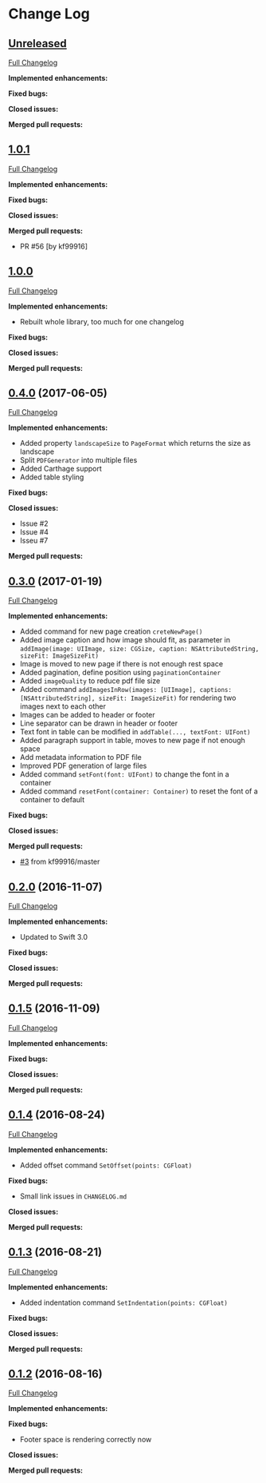 # Change Log

## [Unreleased](https://github.com/Techprimate/TPPDF/tree/HEAD)
[Full Changelog](https://github.com/Techprimate/TPPDF/compare/1.0.1...HEAD)

**Implemented enhancements:**

**Fixed bugs:**

**Closed issues:**

**Merged pull requests:**

## [1.0.1](https://github.com/Techprimate/TPPDF/tree/1.0.1)
[Full Changelog](https://github.com/Techprimate/TPPDF/compare/1.0.0...1.0.1)

**Implemented enhancements:**

**Fixed bugs:**

**Closed issues:**

**Merged pull requests:**

- PR #56 [by kf99916]

## [1.0.0](https://github.com/Techprimate/TPPDF/tree/1.0.0)
[Full Changelog](https://github.com/Techprimate/TPPDF/compare/0.4.0...HEAD)

**Implemented enhancements:**

- Rebuilt whole library, too much for one changelog

**Fixed bugs:**

**Closed issues:**

**Merged pull requests:**

## [0.4.0](https://github.com/Techprimate/TPPDF/tree/0.4.0) (2017-06-05)
[Full Changelog](https://github.com/Techprimate/TPPDF/compare/0.3.0...0.4.0)

**Implemented enhancements:**

- Added property `landscapeSize` to `PageFormat` which returns the size as landscape
- Split `PDFGenerator` into multiple files
- Added Carthage support
- Added table styling

**Fixed bugs:**

**Closed issues:**

- Issue #2
- Issue #4
- Isseu #7

**Merged pull requests:**

## [0.3.0](https://github.com/Techprimate/TPPDF/tree/0.3.0) (2017-01-19)
[Full Changelog](https://github.com/Techprimate/TPPDF/compare/0.2.0...0.3.0)

**Implemented enhancements:**

- Added command for new page creation `creteNewPage()`
- Added image caption and how image should fit, as parameter in `addImage(image: UIImage, size: CGSize, caption: NSAttributedString, sizeFit: ImageSizeFit)`
- Image is moved to new page if there is not enough rest space
- Added pagination, define position using `paginationContainer`
- Added `imageQuality` to reduce pdf file size
- Added command `addImagesInRow(images: [UIImage], captions: [NSAttributedString], sizeFit: ImageSizeFit)` for rendering two images next to each other
- Images can be added to header or footer
- Line separator can be drawn in header or footer
- Text font in table can be modified in `addTable(..., textFont: UIFont)`
- Added paragraph support in table, moves to new page if not enough space
- Add metadata information to PDF file
- Improved PDF generation of large files
- Added command `setFont(font: UIFont)` to change the font in a container
- Added command `resetFont(container: Container)` to reset the font of a container to default

**Fixed bugs:**

**Closed issues:**

**Merged pull requests:**

- [#3](https://github.com/Techprimate/TPPDF/pull/3) from kf99916/master


## [0.2.0](https://github.com/Techprimate/TPPDF/tree/0.2.0) (2016-11-07)
[Full Changelog](https://github.com/Techprimate/TPPDF/compare/0.1.4...0.2.0)

**Implemented enhancements:**

- Updated to Swift 3.0

**Fixed bugs:**

**Closed issues:**

**Merged pull requests:**

## [0.1.5](https://github.com/Techprimate/TPPDF/tree/0.1.4) (2016-11-09)
[Full Changelog](https://github.com/Techprimate/TPPDF/compare/0.1.3...0.1.4)

**Implemented enhancements:**

**Fixed bugs:**

**Closed issues:**

**Merged pull requests:**

## [0.1.4](https://github.com/Techprimate/TPPDF/tree/0.1.4) (2016-08-24)
[Full Changelog](https://github.com/Techprimate/TPPDF/compare/0.1.3...0.1.4)

**Implemented enhancements:**

- Added offset command `SetOffset(points: CGFloat)`

**Fixed bugs:**

- Small link issues in `CHANGELOG.md`

**Closed issues:**

**Merged pull requests:**

## [0.1.3](https://github.com/Techprimate/TPPDF/tree/0.1.3) (2016-08-21)
[Full Changelog](https://github.com/Techprimate/TPPDF/compare/0.1.2...0.1.3)

**Implemented enhancements:**

- Added indentation command `SetIndentation(points: CGFloat)`

**Fixed bugs:**

**Closed issues:**

**Merged pull requests:**

## [0.1.2](https://github.com/Techprimate/TPPDF/tree/0.1.2) (2016-08-16)
[Full Changelog](https://github.com/Techprimate/TPPDF/compare/0.1.1...0.1.2)

**Implemented enhancements:**

**Fixed bugs:**

- Footer space is rendering correctly now

**Closed issues:**

**Merged pull requests:**